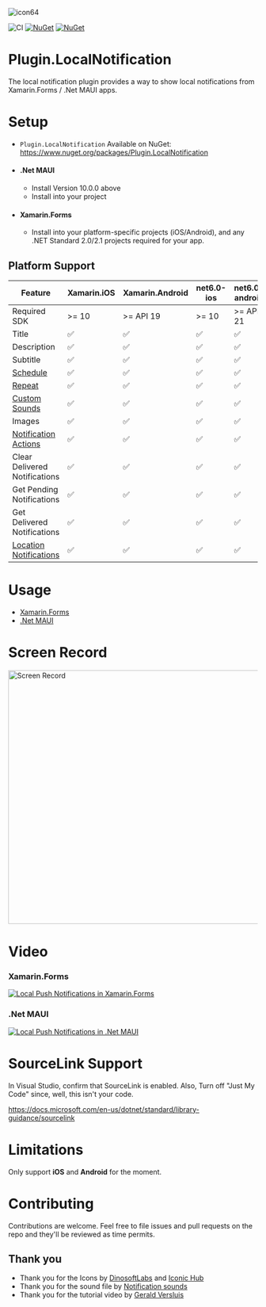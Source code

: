 ![icon64](https://user-images.githubusercontent.com/4112014/139563161-b7f3cdba-e161-4f6c-80ae-45f0253c4340.png)

![CI](https://github.com/thudugala/Plugin.LocalNotification/workflows/CI/badge.svg?branch=master)
[![NuGet](https://img.shields.io/nuget/v/Plugin.LocalNotification.svg)](https://www.nuget.org/packages/Plugin.LocalNotification/) 
[![NuGet](https://img.shields.io/nuget/dt/Plugin.LocalNotification.svg)](https://www.nuget.org/packages/Plugin.LocalNotification/)

# Plugin.LocalNotification
The local notification plugin provides a way to show local notifications from Xamarin.Forms / .Net MAUI apps.

# Setup

- `Plugin.LocalNotification` Available on NuGet: https://www.nuget.org/packages/Plugin.LocalNotification
- #### .Net MAUI
  - Install Version 10.0.0 above 
  - Install into your project
- #### Xamarin.Forms
  - Install into your platform-specific projects (iOS/Android), and any .NET Standard 2.0/2.1 projects required for your app.

## Platform Support

| Feature                       | Xamarin.iOS | Xamarin.Android | net6.0-ios | net6.0-android |
| ----------------------------- | ----------- | --------------- | ---------- | -------------- |
| Required SDK                  | >= 10       | >= API 19       | >= 10      | >= API 21      |
| Title                         | ✅          | ✅             | ✅         | ✅            | 
| Description                   | ✅          | ✅             | ✅         | ✅            |
| Subtitle                      | ✅          | ✅             | ✅         | ✅            |
| [Schedule](https://github.com/thudugala/Plugin.LocalNotification/wiki/Scheduled-Android-notifications)      | ✅  | ✅   | ✅   | ✅    |
| [Repeat](https://github.com/thudugala/Plugin.LocalNotification/wiki/Repeat-Notification)                    | ✅  | ✅   | ✅   | ✅    |
| [Custom Sounds](https://github.com/thudugala/Plugin.LocalNotification/wiki/Notification-with-a-Sound-File)  | ✅  | ✅   | ✅   | ✅    |
| Images                        | ✅          | ✅             | ✅         | ✅            |
| [Notification Actions](https://github.com/thudugala/Plugin.LocalNotification/wiki/Notification-with-Action) | ✅  | ✅   | ✅   | ✅    |
| Clear Delivered Notifications | ✅          | ✅             | ✅         | ✅            |
| Get Pending Notifications     | ✅          | ✅             | ✅         | ✅            |
| Get Delivered Notifications   | ✅          | ✅             | ✅         | ✅            |
| [Location Notifications](https://github.com/thudugala/Plugin.LocalNotification/wiki/Location-Notifications)  | ✅  | ✅  | ✅   | ✅    |

# Usage 

- [Xamarin.Forms](https://github.com/thudugala/Plugin.LocalNotification/wiki/Usage-10.0.0-Xamarin.Forms)
- [.Net MAUI](https://github.com/thudugala/Plugin.LocalNotification/wiki/Usage-10.0.0--.Net-MAUI)

# Screen Record

<img src="https://raw.githubusercontent.com/thudugala/Plugin.LocalNotification/60c9342ba866b1af1278c273f3d41a168901e4ff/Screenshots/screenRecord.gif" alt="Screen Record"  width="512px" >

# Video

### Xamarin.Forms
[![Local Push Notifications in Xamarin.Forms](https://img.youtube.com/vi/-Nj_TRPlx-8/0.jpg)](https://www.youtube.com/watch?v=-Nj_TRPlx-8)

### .Net MAUI
[![Local Push Notifications in .Net MAUI](https://img.youtube.com/vi/dWdXXGa1_hI/0.jpg)](https://www.youtube.com/watch?v=dWdXXGa1_hI)

# SourceLink Support

In Visual Studio, confirm that SourceLink is enabled. 
Also, Turn off "Just My Code" since, well, this isn't your code.

https://docs.microsoft.com/en-us/dotnet/standard/library-guidance/sourcelink

# Limitations

Only support <b>iOS</b> and <b>Android</b> for the moment. 

# Contributing

Contributions are welcome.  Feel free to file issues and pull requests on the repo and they'll be reviewed as time permits.

## Thank you

- Thank you for the Icons by [DinosoftLabs](https://www.iconfinder.com/dinosoftlabs) and [Iconic Hub](https://www.iconfinder.com/iconic_hub) 
- Thank you for the sound file by [Notification sounds](https://notificationsounds.com/notification-sounds/good-things-happen-547)
- Thank you for the tutorial video by [Gerald Versluis](https://www.youtube.com/channel/UCBBZ2kXWmd8eXlHg2wEaClw)
